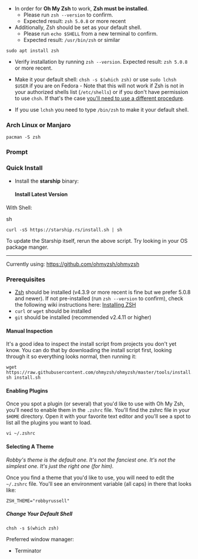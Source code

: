 - In order for **Oh My Zsh** to work, **Zsh must be installed**.
    - Please run `zsh --version` to confirm.
    - Expected result: `zsh 5.0.8` or more recent
- Additionally, Zsh should be set as your default shell.
    - Please run `echo $SHELL` from a new terminal to confirm.
    - Expected result: `/usr/bin/zsh` or similar

`sudo apt install zsh`

- Verify installation by running `zsh --version`. Expected result: `zsh 5.0.8` or more recent.
    
- Make it your default shell: `chsh -s $(which zsh)` or use `sudo lchsh $USER` if you are on Fedora
		- Note that this will not work if Zsh is not in your authorized shells list (`/etc/shells`) or if you don't have permission to use `chsh`. If that's the case [you'll need to use a different procedure](https://www.google.com/search?q=zsh+default+without+chsh).
- If you use `lchsh` you need to type `/bin/zsh` to make it your default shell.
### Arch Linux or Manjaro
`pacman -S zsh`


### Prompt
### Quick Install

- Install the **starship** binary:
    
    #### Install Latest Version
    

With Shell:

sh

```
curl -sS https://starship.rs/install.sh | sh
```

To update the Starship itself, rerun the above script.
Try looking in your OS package manger.

---
Currently using:
https://github.com/ohmyzsh/ohmyzsh

### Prerequisites

- [Zsh](https://www.zsh.org) should be installed (v4.3.9 or more recent is fine but we prefer 5.0.8 and newer). If not pre-installed (run `zsh --version` to confirm), check the following wiki instructions here: [Installing ZSH](https://github.com/ohmyzsh/ohmyzsh/wiki/Installing-ZSH)
- `curl` or `wget` should be installed
- `git` should be installed (recommended v2.4.11 or higher)

#### Manual Inspection

It's a good idea to inspect the install script from projects you don't yet know. You can do that by downloading the install script first, looking through it so everything looks normal, then running it:

```shell
wget https://raw.githubusercontent.com/ohmyzsh/ohmyzsh/master/tools/install.sh
sh install.sh
```

#### Enabling Plugins

Once you spot a plugin (or several) that you'd like to use with Oh My Zsh, you'll need to enable them in the `.zshrc` file. You'll find the zshrc file in your `$HOME` directory. Open it with your favorite text editor and you'll see a spot to list all the plugins you want to load.

```shell
vi ~/.zshrc
```

#### Selecting A Theme

_Robby's theme is the default one. It's not the fanciest one. It's not the simplest one. It's just the right one (for him)._

Once you find a theme that you'd like to use, you will need to edit the `~/.zshrc` file. You'll see an environment variable (all caps) in there that looks like:

```shell
ZSH_THEME="robbyrussell"
```

##### Change Your Default Shell

```shell
chsh -s $(which zsh)
```

Preferred window manager:
- Terminator 

